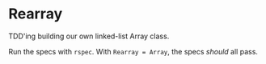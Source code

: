 # Rearray

TDD'ing building our own linked-list Array class.

Run the specs with `rspec`. With `Rearray = Array`, the specs _should_ all pass.